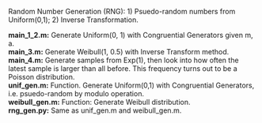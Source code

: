Random Number Generation (RNG): 1) Psuedo-random numbers from Uniform(0,1); 2) Inverse Transformation.  

**main_1_2.m:** Generate Uniform(0, 1) with Congruential Generators given m, a.  
**main_3.m:** Generate Weibull(1, 0.5) with Inverse Transform method.  
**main_4.m:** Generate samples from Exp(1), then look into how often the latest sample is larger than all before. This frequency turns out to be a Poisson distribution.  
**unif_gen.m:** Function. Generate Uniform(0,1) with Congruential Generators, i.e. psuedo-random by modulo operation.  
**weibull_gen.m:** Function: Generate Weibull distribution.  
**rng_gen.py:** Same as unif_gen.m and weibull_gen.m.
